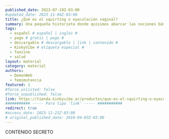 ```yaml
---
published_date: 2023-07-19Z-03:00
#updated_date: 2023-11-04Z-03:00
title: ¿Qué es el squirting o eyaculación vaginal?
summary: Una pequeña historieta donde quisimos abarcar las nociones básicas de la eyaculación vaginal.
tags:
  - español # español | inglés #
  - pago # gratis | pago #
  - descargable # descargable | link | contenido #
  - KinkyVibe # etiqueta especial #
  - fanzine
  - salud
layout: material
category: material
authors:
  - DemonWeb
  - femimutancia
featured: 1
#force_unlisted: false
#force_unpublished: false
link: https://tienda.kinkyvibe.ar/productos/que-es-el-squirting-o-eyaculacion-vaginal-version-digital/
########### ----- Para tipo 'link' ----- ###########
redirect: true
#access_date: 2023-11-21Z-03:00
# original_published_date: 2010-04-03Z-03:00
---
```


CONTENIDO SECRETO